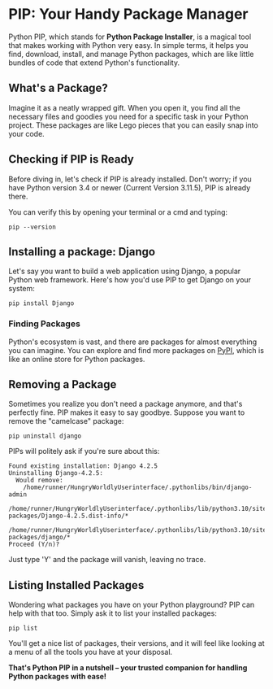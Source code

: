 # PIP: Your Handy Package Manager

Python PIP, which stands for **Python Package Installer**, is a magical tool that makes working with Python very easy. In simple terms, it helps you find, download, install, and manage Python packages, which are like little bundles of code that extend Python's functionality.

## What's a Package?

Imagine it as a neatly wrapped gift. When you open it, you find all the necessary files and goodies you need for a specific task in your Python project. These packages are like Lego pieces that you can easily snap into your code.

## Checking if PIP is Ready

Before diving in, let's check if PIP is already installed. Don't worry; if you have Python version 3.4 or newer (Current Version 3.11.5), PIP is already there.

You can verify this by opening your terminal or a cmd and typing:

```terminal
pip --version
```

## Installing a package: Django

Let's say you want to build a web application using Django, a popular Python web framework. Here's how you'd use PIP to get Django on your system:

```terminal
pip install Django
```

### Finding Packages

Python's ecosystem is vast, and there are packages for almost everything you can imagine. You can explore and find more packages on [PyPI](https://pypi.org/), which is like an online store for Python packages.

## Removing a Package

Sometimes you realize you don't need a package anymore, and that's perfectly fine. PIP makes it easy to say goodbye. Suppose you want to remove the "camelcase" package:

```terminal
pip uninstall django
```

PIPs will politely ask if you're sure about this:

```console
Found existing installation: Django 4.2.5
Uninstalling Django-4.2.5:
  Would remove:
    /home/runner/HungryWorldlyUserinterface/.pythonlibs/bin/django-admin
    /home/runner/HungryWorldlyUserinterface/.pythonlibs/lib/python3.10/site-packages/Django-4.2.5.dist-info/*
    /home/runner/HungryWorldlyUserinterface/.pythonlibs/lib/python3.10/site-packages/django/*
Proceed (Y/n)?
```

Just type 'Y' and the package will vanish, leaving no trace.

## Listing Installed Packages

Wondering what packages you have on your Python playground? PIP can help with that too. Simply ask it to list your installed packages:

```terminal
pip list
```

You'll get a nice list of packages, their versions, and it will feel like looking at a menu of all the tools you have at your disposal.

**That's Python PIP in a nutshell – your trusted companion for handling Python packages with ease!**